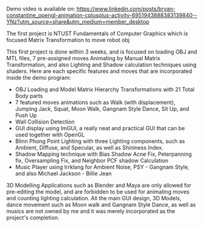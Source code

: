 Demo video is available on: https://www.linkedin.com/posts/bryan-constantine_opengl-animation-cplusplus-activity-6951943888383139840--YNz?utm_source=share&utm_medium=member_desktop

The first project is NTUST Fundamentals of Computer Graphics which is focused Matrix Transformation to move robot obj

This first project is done within 3 weeks, and is focused on loading OBJ and MTL files, 7 pre-assigned moves Animating by Manual Matrix Transformation, and also Lighting and Shadow calculation techniques using shaders. Here are each specific features and moves that are incorporated inside the demo program:
- OBJ Loading and Model Matrix Hierarchy Transformations with 21 Total Body parts
- 7 featured moves animations such as Walk (with displacement), Jumping Jack, Squat, Moon Walk, Gangnam Style Dance, Sit Up, and Push Up
- Wall Collision Detection
- GUI display using ImGUI, a really neat and practical GUI that can be used together with OpenGL
- Blinn Phong Point Lighting with three Lighting components, such as Ambient, Diffuse, and Specular, as well as Shininess Index.
- Shadow Mapping technique with Bias Shadow Acne Fix, Peterpanning fix, Oversampling Fix, and Neighbor PCF shadow Calculation
- Music Player using Irrklang for Ambient Noise, PSY - Gangnam Style, and also Michael Jackson - Billie Jean


3D Modelling Applications such as Blender and Maya are only allowed for pre-editing the model, and are forbidden to be used for animating moves and counting lighting calculation. All the main GUI design, 3D Models, dance movement such as Moon walk and Gangnam Style Dance, as well as musics are not owned by me and it was merely incorporated as the project's completion.
